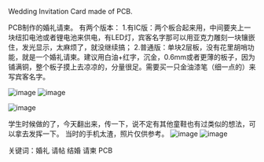 Wedding Invitation Card made of PCB.

PCB制作的婚礼请柬。
有两个版本：
1.有IC版：两个板合起来用，中间要夹上一块纽扣电池或者锂电池来供电，有LED灯，宾客名字那可以用亚克力雕刻一块镶嵌住，发光显示，太麻烦了，就没继续搞；
2.普通版：单块2层板，没有花里胡哨功能，就是一个婚礼请柬。建议用白油+红字，沉金，0.6mm或者更薄的板子，因为铺满铜，整个板子摸上去凉凉的，分量很足。需要买一只金油漆笔（细一点的）来写宾客名字。

![image](https://user-images.githubusercontent.com/6219206/114878918-4bf80c00-9e33-11eb-9aa9-7a51b04a3046.png)
![image](https://user-images.githubusercontent.com/6219206/114878940-531f1a00-9e33-11eb-823a-3a5225894cb6.png)

![image](https://user-images.githubusercontent.com/6219206/114878829-371b7880-9e33-11eb-8a5f-55ddbf226f94.png)

学生时候做的了，今天翻出来，传一下，说不定有其他童鞋也有过类似的想法，可以拿去发挥一下。
当时的手机太渣，照片仅供参考。
![image](https://user-images.githubusercontent.com/6219206/114879353-b1e49380-9e33-11eb-9a3b-60f6bed190b3.png)
![image](https://user-images.githubusercontent.com/6219206/114879427-c32da000-9e33-11eb-8526-f9e2569d74aa.png)


关键词：婚礼 请帖 结婚 请柬 PCB 
